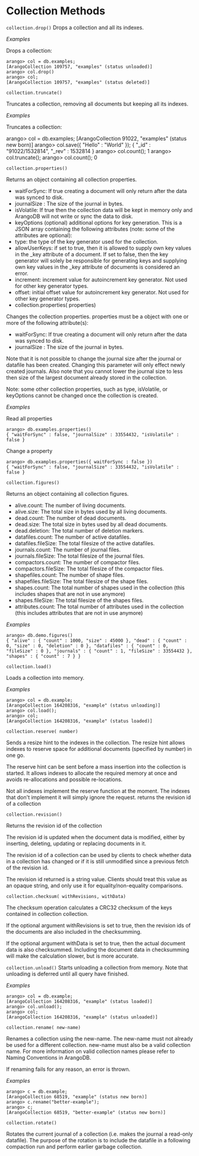 <a name="collection_methods"></a>
# Collection Methods

`collection.drop()`
Drops a collection and all its indexes.

*Examples*

Drops a collection:

	arango> col = db.examples;
	[ArangoCollection 109757, "examples" (status unloaded)]
	arango> col.drop()
	arango> col;
	[ArangoCollection 109757, "examples" (status deleted)]

`collection.truncate()`

Truncates a collection, removing all documents but keeping all its indexes.

*Examples*

Truncates a collection:

arango> col = db.examples;
[ArangoCollection 91022, "examples" (status new born)]
arango> col.save({ "Hello" : "World" });
{ "_id" : "91022/1532814", "_rev" : 1532814 }
arango> col.count();
1
arango> col.truncate();
arango> col.count();
0

`collection.properties()`

Returns an object containing all collection properties.

* waitForSync: If true creating a document will only return after the data was synced to disk.
* journalSize : The size of the journal in bytes.
* isVolatile: If true then the collection data will be kept in memory only and ArangoDB will not write or sync the data to disk.
* keyOptions (optional) additional options for key generation. This is a JSON array containing the following attributes (note: some of the attributes are optional):
* type: the type of the key generator used for the collection.
* allowUserKeys: if set to true, then it is allowed to supply own key values in the _key attribute of a document. If set to false, then the key generator will solely be responsible for generating keys and supplying own key values in the _key attribute of documents is considered an error.
* increment: increment value for autoincrement key generator. Not used for other key generator types.
* offset: initial offset value for autoincrement key generator. Not used for other key generator types.
* collection.properties( properties)

Changes the collection properties. properties must be a object with one or more of the following attribute(s):

* waitForSync: If true creating a document will only return after the data was synced to disk.
* journalSize : The size of the journal in bytes.

Note that it is not possible to change the journal size after the journal or datafile has been created. Changing this parameter will only effect newly created journals. Also note that you cannot lower the journal size to less then size of the largest document already stored in the collection.

Note: some other collection properties, such as type, isVolatile, or keyOptions cannot be changed once the collection is created.

*Examples*

Read all properties

	arango> db.examples.properties()
	{ "waitForSync" : false, "journalSize" : 33554432, "isVolatile" : false }

Change a property

	arango> db.examples.properties({ waitForSync : false })
	{ "waitForSync" : false, "journalSize" : 33554432, "isVolatile" : false }

`collection.figures()`

Returns an object containing all collection figures.

* alive.count: The number of living documents.
* alive.size: The total size in bytes used by all living documents.
* dead.count: The number of dead documents.
* dead.size: The total size in bytes used by all dead documents.
* dead.deletion: The total number of deletion markers.
* datafiles.count: The number of active datafiles.
* datafiles.fileSize: The total filesize of the active datafiles.
* journals.count: The number of journal files.
* journals.fileSize: The total filesize of the journal files.
* compactors.count: The number of compactor files.
* compactors.fileSize: The total filesize of the compactor files.
* shapefiles.count: The number of shape files.
* shapefiles.fileSize: The total filesize of the shape files.
* shapes.count: The total number of shapes used in the collection (this includes shapes that are not in use anymore)
* shapes.fileSize: The total filesize of the shapes files.
* attributes.count: The total number of attributes used in the collection (this includes attributes that are not in use anymore)

*Examples*

	arango> db.demo.figures()
	{ "alive" : { "count" : 1000, "size" : 45000 }, "dead" : { "count" : 0, "size" : 0, "deletion" : 0 }, "datafiles" : { "count" : 0, "fileSize" : 0 }, "journals" : { "count" : 1, "fileSize" : 33554432 }, "shapes" : { "count" : 7 } }

`collection.load()`

Loads a collection into memory.

*Examples*

	arango> col = db.example;
	[ArangoCollection 164208316, "example" (status unloading)]
	arango> col.load();
	arango> col;
	[ArangoCollection 164208316, "example" (status loaded)]

`collection.reserve( number)`

Sends a resize hint to the indexes in the collection. The resize hint allows indexes to reserve space for additional documents (specified by number) in one go.

The reserve hint can be sent before a mass insertion into the collection is started. It allows indexes to allocate the required memory at once and avoids re-allocations and possible re-locations.

Not all indexes implement the reserve function at the moment. The indexes that don't implement it will simply ignore the request. returns the revision id of a collection

`collection.revision()`

Returns the revision id of the collection

The revision id is updated when the document data is modified, either by inserting, deleting, updating or replacing documents in it.

The revision id of a collection can be used by clients to check whether data in a collection has changed or if it is still unmodified since a previous fetch of the revision id.

The revision id returned is a string value. Clients should treat this value as an opaque string, and only use it for equality/non-equality comparisons.


`collection.checksum( withRevisions, withData)`

The checksum operation calculates a CRC32 checksum of the keys contained in collection collection.

If the optional argument withRevisions is set to true, then the revision ids of the documents are also included in the checksumming.

If the optional argument withData is set to true, then the actual document data is also checksummed. Including the document data in checksumming will make the calculation slower, but is more accurate.

`collection.unload()`
Starts unloading a collection from memory. Note that unloading is deferred until all query have finished.

*Examples*

	arango> col = db.example;
	[ArangoCollection 164208316, "example" (status loaded)]
	arango> col.unload();
	arango> col;
	[ArangoCollection 164208316, "example" (status unloaded)]

`collection.rename( new-name)`

Renames a collection using the new-name. The new-name must not already be used for a different collection. new-name must also be a valid collection name. For more information on valid collection names please refer to Naming Conventions in ArangoDB.

If renaming fails for any reason, an error is thrown.

*Examples*

	arango> c = db.example;
	[ArangoCollection 68519, "example" (status new born)]
	arango> c.rename("better-example");
	arango> c;
	[ArangoCollection 68519, "better-example" (status new born)]

`collection.rotate()`

Rotates the current journal of a collection (i.e. makes the journal a read-only datafile). The purpose of the rotation is to include the datafile in a following compaction run and perform earlier garbage collection.



<!--
@anchor HandlingCollectionsDrop
@copydetails JS_DropVocbaseCol

@CLEARPAGE
@anchor HandlingCollectionsTruncate
@copydetails JSF_ArangoCollection_prototype_truncate

@CLEARPAGE
@anchor HandlingCollectionsProperties
@copydetails JS_PropertiesVocbaseCol

@CLEARPAGE
@anchor HandlingCollectionsFigures
@copydetails JS_FiguresVocbaseCol

@CLEARPAGE
@anchor HandlingCollectionsLoad
@copydetails JS_LoadVocbaseCol

@CLEARPAGE
@anchor HandlingCollectionsRevision
@copydetails JS_RevisionVocbaseCol

@CLEARPAGE
@anchor HandlingCollectionsChecksum
@copydetails JS_ChecksumCollection

@CLEARPAGE
@anchor HandlingCollectionsUnload
@copydetails JS_UnloadVocbaseCol

@CLEARPAGE
@anchor HandlingCollectionsRename
@copydetails JS_RenameVocbaseCol

@CLEARPAGE
@anchor HandlingCollectionsRotate
@copydetails JS_RotateVocbaseCol
-->